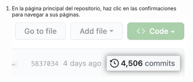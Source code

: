 1. En la página principal del repositorio, haz clic en las confirmaciones para navegar a sus páginas. ![Captura de pantalla de la página principal del repositorio con las confirmaciones enfatizadas](/assets/images/help/commits/commits-page.png) 
